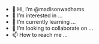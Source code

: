 - 👋 Hi, I’m @madisonwadhams
- 👀 I’m interested in ...
- 🌱 I’m currently learning ...
- 💞️ I’m looking to collaborate on ...
- 📫 How to reach me ...

<!---
madisonwadhams/madisonwadhams is a ✨ special ✨ repository because its `README.md` (this file) appears on your GitHub profile.
You can click the Preview link to take a look at your changes.
--->
